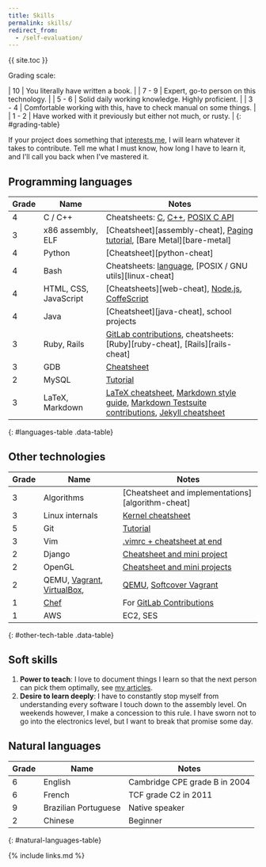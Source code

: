 ```yaml
---
title: Skills
permalink: skills/
redirect_from:
  - /self-evaluation/
---
```


{{ site.toc }}

Grading scale:

| 10    | You literally have written a book.                                  |
| 7 - 9 | Expert, go-to person on this technology.                            |
| 5 - 6 | Solid daily working knowledge. Highly proficient.                   |
| 3 - 4 | Comfortable working with this, have to check manual on some things. |
| 1 - 2 | Have worked with it previously but either not much, or rusty.       |
{: #grading-table}

If your project does something that [interests me](/interests), I will learn whatever it takes to contribute. Tell me what I must know, how long I have to learn it, and I'll call you back when I've mastered it.

## Programming languages

| Grade | Name                  | Notes                                                                                                                                                                                                                                                     |
|-------|-----------------------|-----------------------------------------------------------------------------------------------------------------------------------------------------------------------------------------------------------------------------------------------------------|
| 4     | C / C++               | Cheatsheets: [C](https://github.com/cirosantilli/cpp-cheat/blob/master/c/), [C++](https://github.com/cirosantilli/cpp-cheat/blob/master/cpp/), [POSIX C API](https://github.com/cirosantilli/cpp-cheat/blob/master/posix/)                                |
| 3     | x86 assembly, ELF     | [Cheatsheet][assembly-cheat], [Paging tutorial](/x86-paging), [Bare Metal][bare-metal]                                                                                                                                                       |
| 4     | Python                | [Cheatsheet][python-cheat]                                                                                                                                                                                                                                |
| 4     | Bash                  | Cheatsheets: [language](https://github.com/cirosantilli/bash-cheat), [POSIX / GNU utils][linux-cheat]                                                                                                                                                     |
| 4     | HTML, CSS, JavaScript | [Cheatsheets][web-cheat], [Node.js](https://github.com/cirosantilli/nodejs-cheat), [CoffeScript](https://github.com/cirosantilli/nodejs-cheat/tree/master/coffee)                                                                                         |
| 4     | Java                  | [Cheatsheet][java-cheat], school projects                                                                                                                                                                                                                 |
| 3     | Ruby, Rails           | [GitLab contributions](/projects), cheatsheets: [Ruby][ruby-cheat], [Rails][rails-cheat]
| 3     | GDB                   | [Cheatsheet](https://github.com/cirosantilli/cpp-cheat/tree/f034893788f2fe372c94942e1e35590ec05ab361/gdb)
| 2     | MySQL                 | [Tutorial](/db/mysql)                                                                                                                                                                                                                                     |
| 3     | LaTeX, Markdown       | [LaTeX cheatsheet](https://github.com/cirosantilli/latex-cheat), [Markdown style guide](/markdown-style-guide), [Markdown Testsuite contributions](https://github.com/karlcow/markdown-testsuite/graphs/contributors), [Jekyll cheatsheet](/jekyll-cheat) |
{: #languages-table .data-table}

## Other technologies

| Grade | Name                                                                                   | Notes                                                                                                                                                                             |
|-------|----------------------------------------------------------------------------------------|-----------------------------------------------------------------------------------------------------------------------------------------------------------------------------------|
| 3     | Algorithms                                                                             | [Cheatsheet and implementations][algorithm-cheat]                                                                                                                                 |
| 3     | Linux internals                                                                        | [Kernel cheatsheet](https://github.com/cirosantilli/linux-cheat/blob/master/kernel/main.c)                                                                                        |
| 5     | Git                                                                                    | [Tutorial](/git-tutorial)                                                                                                                                                         |
| 3     | Vim                                                                                    | [.vimrc + cheatsheet at end](https://github.com/cirosantilli/dotfiles/blob/master/home/.vimrc)                                                                                    |
| 2     | Django                                                                                 | [Cheatsheet and mini project](https://github.com/cirosantilli/django-cheat)                                                                                                       |
| 2     | OpenGL                                                                                 | [Cheatsheet and mini projects](https://github.com/cirosantilli/cpp-cheat/tree/master/opengl)                                                                                      |
| 2     | QEMU, [Vagrant](http://www.vagrantup.com/), [VirtualBox](https://www.virtualbox.org/), | [QEMU](https://github.com/cirosantilli/linux-cheat/blob/492dbf28213c0c92fc4e034181a36734a50a7a24/qemu.md), [Softcover Vagrant](https://github.com/cirosantilli/softcover_vagrant) |
| 1     | [Chef](http://www.getchef.com/chef/)                                                   | For [GitLab Contributions](/projects)                                                                                                                                             |
| 1     | AWS                                                                                    | EC2, SES                                                                                                                                                                          |
{: #other-tech-table .data-table}

## Soft skills

1. **Power to teach**: I love to document things I learn so that the next person can pick them optimally, see [my articles](/articles).
1. **Desire to learn deeply**: I have to constantly stop myself from understanding every software I touch down to the assembly level. On weekends however, I make a concession to this rule. I have sworn not to go into the electronics level, but I want to break that promise some day.

## Natural languages

| Grade | Name                 | Notes                         |
|-------|----------------------|-------------------------------|
| 6     | English              | Cambridge CPE grade B in 2004 |
| 6     | French               | TCF grade C2 in 2011          |
| 9     | Brazilian Portuguese | Native speaker                |
| 2     | Chinese              | Beginner                      |
{: #natural-languages-table}

{% include links.md %}
